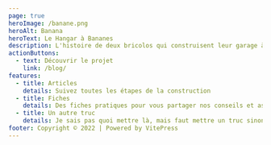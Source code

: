 ```yaml
---
page: true
heroImage: /banane.png
heroAlt: Banana
heroText: Le Hangar à Bananes
description: L'histoire de deux bricolos qui construisent leur garage à ossature bois
actionButtons:
  - text: Découvrir le projet
    link: /blog/
features:
  - title: Articles
    details: Suivez toutes les étapes de la construction
  - title: Fiches
    details: Des fiches pratiques pour vous partager nos conseils et astuces et vous aider dans votre construction
  - title: Un autre truc
    details: Je sais pas quoi mettre là, mais faut mettre un truc sinon c'est pas symétrique
footer: Copyright © 2022 | Powered by VitePress
---
```


<Home />
